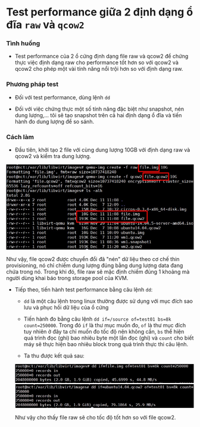 # Test performance giữa 2 định dạng ổ đĩa `raw` và `qcow2`

### Tình huống

- Test performance của 2 ổ cứng định dạng file raw và qcow2 để chứng thực việc định dạng raw cho performance tốt hơn so với qcow2 và qcow2 cho phép một vài tính năng nổi trội hơn so với định dạng raw.

### Phương pháp test

- Đối với test performance, dùng lệnh `dd`

- Đối với việc chứng thực một số tính năng đặc biệt như snapshot, nén dung lượng,... tôi sẽ tạo snapshot trên cả hai định dạng ổ đĩa và tiến hành đo dung lượng để so sánh.

### Cách làm

- Đầu tiên, khởi tạo 2 file với cùng dung lượng 10GB với định dạng raw và qcow2 và kiểm tra dung lượng.

<img src="img/67.jpg">

Như vậy, file qcow2 được chuyển đổi đã "nén" dữ liệu theo cơ chế thin provisioning, nó chỉ chiếm dung lượng đúng bằng dung lượng data đang chứa trong nó. Trong khi đó, file raw sẽ mặc định chiếm đúng 1 khoảng mà người dùng khai báo trong storage pool của KVM.

- Tiếp theo, tiến hành test performance bằng câu lệnh `dd`:

	- `dd` là một câu lệnh trong linux thường được sử dụng với mục đích sao lưu và phục hồi dữ liệu của ổ cứng 
	
	- Tiến hành đo bằng câu lệnh `dd if=/source of=test01 bs=8k count=250000`. Trong đó `if` là thư mục muốn đo, `of` là thư mục đích tuy nhiên ở đây ta chỉ muốn đo tốc độ nên không cần, `bs` thể hiện quá trình đọc (ghi) bao nhiêu byte một lần đọc (ghi) và `count` cho biết máy sẽ thực hiện bao nhiêu block trong quá trình thực thi câu lệnh.
	
	- Ta thu được kết quả sau:
	
	<img src="img/68.jpg">
	
	<img src="img/69.jpg">
	
	Như vậy cho thấy file raw sẽ cho tốc độ tốt hơn so với file qcow2.